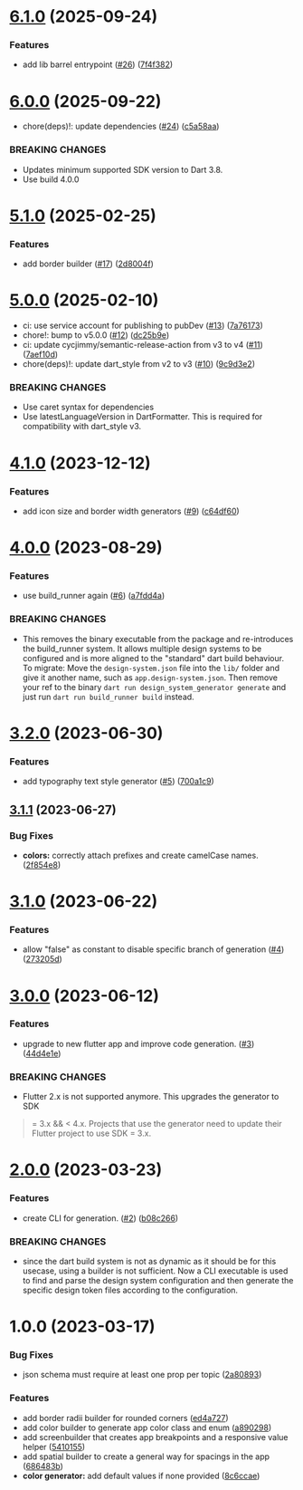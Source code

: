 # [6.1.0](https://github.com/smartive/flutter-design-system-generator/compare/v6.0.0...v6.1.0) (2025-09-24)


### Features

* add lib barrel entrypoint ([#26](https://github.com/smartive/flutter-design-system-generator/issues/26)) ([7f4f382](https://github.com/smartive/flutter-design-system-generator/commit/7f4f3825a1530b38c86a8be6d1fff41d71d59a9c))

# [6.0.0](https://github.com/smartive/flutter-design-system-generator/compare/v5.1.0...v6.0.0) (2025-09-22)


* chore(deps)!: update dependencies ([#24](https://github.com/smartive/flutter-design-system-generator/issues/24)) ([c5a58aa](https://github.com/smartive/flutter-design-system-generator/commit/c5a58aa4771382114983aed8278e2b3cb152442a))


### BREAKING CHANGES

* Updates minimum supported SDK version to Dart 3.8.
* Use build 4.0.0

# [5.1.0](https://github.com/smartive/flutter-design-system-generator/compare/v5.0.0...v5.1.0) (2025-02-25)


### Features

* add border builder ([#17](https://github.com/smartive/flutter-design-system-generator/issues/17)) ([2d8004f](https://github.com/smartive/flutter-design-system-generator/commit/2d8004f2de33b90bf54e333925c69ad47e3bba0d))

# [5.0.0](https://github.com/smartive/flutter-design-system-generator/compare/v4.1.0...v5.0.0) (2025-02-10)


* ci: use service account for publishing to pubDev ([#13](https://github.com/smartive/flutter-design-system-generator/issues/13)) ([7a76173](https://github.com/smartive/flutter-design-system-generator/commit/7a76173cb20a3f465205e24ac1932f61f1855d61))
* chore!: bump to v5.0.0 ([#12](https://github.com/smartive/flutter-design-system-generator/issues/12)) ([dc25b9e](https://github.com/smartive/flutter-design-system-generator/commit/dc25b9e43c426470604b052a1800633bd87ac8c5))
* ci: update cycjimmy/semantic-release-action from v3 to v4 ([#11](https://github.com/smartive/flutter-design-system-generator/issues/11)) ([7aef10d](https://github.com/smartive/flutter-design-system-generator/commit/7aef10dc586f8b16dba73cf53b6459e83a7f8bca))
* chore(deps)!: update dart_style from v2 to v3 ([#10](https://github.com/smartive/flutter-design-system-generator/issues/10)) ([9c9d3e2](https://github.com/smartive/flutter-design-system-generator/commit/9c9d3e20cbae9ee8e76a3f7f0e631db13b674970))


### BREAKING CHANGES

* Use caret syntax for dependencies
* Use latestLanguageVersion in DartFormatter. This is required for compatibility with dart_style v3.


# [4.1.0](https://github.com/smartive/flutter-design-system-generator/compare/v4.0.0...v4.1.0) (2023-12-12)


### Features

* add icon size and border width generators ([#9](https://github.com/smartive/flutter-design-system-generator/issues/9)) ([c64df60](https://github.com/smartive/flutter-design-system-generator/commit/c64df609bdf3fd0caeda27c99f70c986485e9b2d))

# [4.0.0](https://github.com/smartive/flutter-design-system-generator/compare/v3.2.0...v4.0.0) (2023-08-29)


### Features

* use build_runner again ([#6](https://github.com/smartive/flutter-design-system-generator/issues/6)) ([a7fdd4a](https://github.com/smartive/flutter-design-system-generator/commit/a7fdd4ae173e142031499019abb30993721dd38d))


### BREAKING CHANGES

* This removes the binary executable
from the package and re-introduces the build_runner system.
It allows multiple design systems to be configured
and is more aligned to the "standard" dart build
behaviour. To migrate: Move the `design-system.json`
file into the `lib/` folder and give it another name,
such as `app.design-system.json`. Then remove your
ref to the binary `dart run design_system_generator generate`
and just run `dart run build_runner build` instead.

# [3.2.0](https://github.com/smartive/flutter-design-system-generator/compare/v3.1.1...v3.2.0) (2023-06-30)


### Features

* add typography text style generator ([#5](https://github.com/smartive/flutter-design-system-generator/issues/5)) ([700a1c9](https://github.com/smartive/flutter-design-system-generator/commit/700a1c9ac0b23bb7e5f0b40d74bc54290b67e1c0))

## [3.1.1](https://github.com/smartive/flutter-design-system-generator/compare/v3.1.0...v3.1.1) (2023-06-27)


### Bug Fixes

* **colors:** correctly attach prefixes and create camelCase names. ([2f854e8](https://github.com/smartive/flutter-design-system-generator/commit/2f854e80241305f933966f95085925c557d12880))

# [3.1.0](https://github.com/smartive/flutter-design-system-generator/compare/v3.0.0...v3.1.0) (2023-06-22)


### Features

* allow "false" as constant to disable specific branch of generation ([#4](https://github.com/smartive/flutter-design-system-generator/issues/4)) ([273205d](https://github.com/smartive/flutter-design-system-generator/commit/273205d18619bb26271fd730d51def1f02946592))

# [3.0.0](https://github.com/smartive/flutter-design-system-generator/compare/v2.0.0...v3.0.0) (2023-06-12)


### Features

* upgrade to new flutter app and improve code generation. ([#3](https://github.com/smartive/flutter-design-system-generator/issues/3)) ([44d4e1e](https://github.com/smartive/flutter-design-system-generator/commit/44d4e1e5ad35206e019c05be6da418c4e6ea790e))


### BREAKING CHANGES

* Flutter 2.x is not supported
anymore. This upgrades the generator to SDK
>= 3.x && < 4.x. Projects that use the generator
need to update their Flutter project to use SDK
>= 3.x.

# [2.0.0](https://github.com/smartive/flutter-design-system-generator/compare/v1.0.0...v2.0.0) (2023-03-23)


### Features

* create CLI for generation. ([#2](https://github.com/smartive/flutter-design-system-generator/issues/2)) ([b08c266](https://github.com/smartive/flutter-design-system-generator/commit/b08c266b748edf9a8a7b9abebae694e4eb9f9fec))


### BREAKING CHANGES

* since the dart build
system is not as dynamic as it should be for
this usecase, using a builder is not
sufficient. Now a CLI executable
is used to find and parse the design system
configuration and then generate the
specific design token files according to
the configuration.

# 1.0.0 (2023-03-17)


### Bug Fixes

* json schema must require at least one prop per topic ([2a80893](https://github.com/smartive/flutter-design-system-generator/commit/2a80893e52237c27efd6fa68e4f7a90f88e3a53d))


### Features

* add border radii builder for rounded corners ([ed4a727](https://github.com/smartive/flutter-design-system-generator/commit/ed4a7274ab35d0c1d02d2dfe9046ded3a08f4170))
* add color builder to generate app color class and enum ([a890298](https://github.com/smartive/flutter-design-system-generator/commit/a8902989491641534753aeaf914d1affadfb1721))
* add screenbuilder that creates app breakpoints and a responsive value helper ([5410155](https://github.com/smartive/flutter-design-system-generator/commit/54101554ffae0e97125936a87bc3fcd1f1ffd5f6))
* add spatial builder to create a general way for spacings in the app ([686483b](https://github.com/smartive/flutter-design-system-generator/commit/686483b3aea89bec049a9b29e7713d4e51011cc2))
* **color generator:** add default values if none provided ([8c6ccae](https://github.com/smartive/flutter-design-system-generator/commit/8c6ccaeafc7287904b7a33f1f250c413cdffc7d7))
